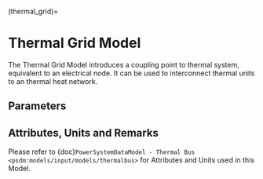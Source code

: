 (thermal_grid)=

# Thermal Grid Model

The Thermal Grid Model introduces a coupling point to thermal system, equivalent to an electrical node. It can be used to interconnect thermal units to an thermal heat network.

## Parameters

## Attributes, Units and Remarks

Please refer to {doc}`PowerSystemDataModel - Thermal Bus <psdm:models/input/models/thermalbus>` for Attributes and Units used in this Model.
